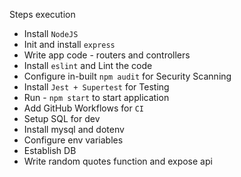 Steps execution

- Install `NodeJS`
- Init and install `express`
- Write app code - routers and controllers
- Install `eslint` and Lint the code
- Configure in-built `npm audit` for Security Scanning
- Install `Jest + Supertest` for Testing
- Run - `npm start` to start application
- Add GitHub Workflows for `CI`
- Setup SQL for dev
- Install mysql and dotenv
- Configure env variables
- Establish DB
- Write random quotes function and expose api